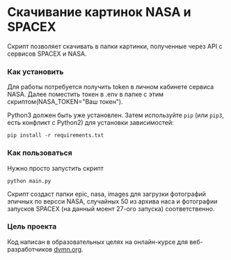 # Скачивание картинок NASA и SPACEX

Скрипт позволяет скачивать в папки картинки, полученные через API с сервисов SPACEX и NASA.

### Как установить

Для работы потребуется получить token в личном кабинете сервиса NASA.
Далее поместить токен в .env в папке с этим скриптом(NASA_TOKEN="Ваш токен").

Python3 должен быть уже установлен. 
Затем используйте `pip` (или `pip3`, есть конфликт с Python2) для установки зависимостей:
```
pip install -r requirements.txt
```
### Как пользоваться
Нужно просто запустить скрипт

```
python main.py
```
Скрипт создаст папки epic, nasa, images  для загрузки фотографий эпичных по версси NASA, случайных 50 из архива наса и фотографии запусков SPACEX (на данный моент 27-ого запуска) соответственно.

### Цель проекта

Код написан в образовательных целях на онлайн-курсе для веб-разработчиков [dvmn.org](https://dvmn.org/).